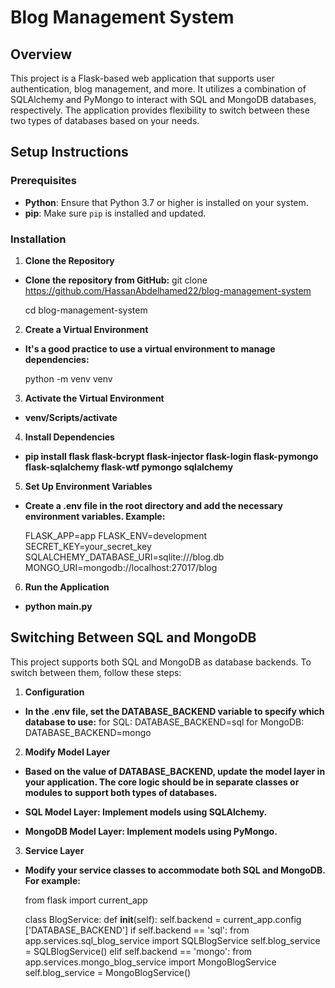 # Blog Management System

## Overview

This project is a Flask-based web application that supports user authentication, blog management, and more. It utilizes a combination of SQLAlchemy and PyMongo to interact with SQL and MongoDB databases, respectively. The application provides flexibility to switch between these two types of databases based on your needs.

## Setup Instructions

### Prerequisites

- **Python**: Ensure that Python 3.7 or higher is installed on your system.
- **pip**: Make sure `pip` is installed and updated.

### Installation

1. **Clone the Repository**

- **Clone the repository from GitHub:**
   git clone https://github.com/HassanAbdelhamed22/blog-management-system

   cd blog-management-system

2. **Create a Virtual Environment**

- **It's a good practice to use a virtual environment to manage dependencies:**

    python -m venv venv

3. **Activate the Virtual Environment**

- **venv/Scripts/activate**

4. **Install Dependencies**

- **pip install flask flask-bcrypt flask-injector flask-login flask-pymongo flask-sqlalchemy flask-wtf pymongo sqlalchemy**

5. **Set Up Environment Variables**

- **Create a .env file in the root directory and add the necessary environment variables. Example:**

    FLASK_APP=app
    FLASK_ENV=development
    SECRET_KEY=your_secret_key
    SQLALCHEMY_DATABASE_URI=sqlite:///blog.db
    MONGO_URI=mongodb://localhost:27017/blog

6. **Run the Application**

- **python main.py**

## Switching Between SQL and MongoDB
This project supports both SQL and MongoDB as database backends. To switch between them, follow these steps:

1. **Configuration**

- **In the .env file, set the DATABASE_BACKEND variable to specify which database to use:**
      for SQL: DATABASE_BACKEND=sql
      for MongoDB: DATABASE_BACKEND=mongo

2. **Modify Model Layer**

- **Based on the value of DATABASE_BACKEND, update the model layer in your application. The core logic should be in separate classes or modules to support both types of databases.**
  
- **SQL Model Layer: Implement models using SQLAlchemy.**
- **MongoDB Model Layer: Implement models using PyMongo.**

3. **Service Layer**  

- **Modify your service classes to accommodate both SQL and MongoDB. For example:**

    from flask import current_app

    class BlogService:
        def __init__(self):
            self.backend = current_app.config    ['DATABASE_BACKEND']
            if self.backend == 'sql':
                from app.services.sql_blog_service import     SQLBlogService
                self.blog_service = SQLBlogService()
            elif self.backend == 'mongo':
                from app.services.mongo_blog_service import     MongoBlogService
                self.blog_service = MongoBlogService()

